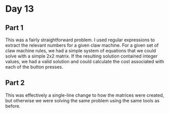 # Day 13

## Part 1
This was a fairly straightforward problem. I used regular expressions to extract the relevant numbers for a given claw machine. For a given set of claw machine rules, we had a simple system of equations that we could solve with a simple 2x2 matrix. If the resulting solution contained integer values, we had a valid solution and could calculate the cost associated with each of the button presses.

## Part 2
This was effectively a single-line change to how the matrices were created, but otherwise we were solving the same problem using the same tools as before.
